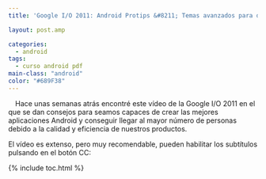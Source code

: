 ```yaml
---
title: 'Google I/O 2011: Android Protips &#8211; Temas avanzados para desarrolladores expertos'

layout: post.amp

categories:
  - android
tags:
  - curso android pdf
main-class: "android"
color: "#689F38"
---
```

<div class="separator" style="clear: both; text-align: center;">
<amp-img border="0" src="/assets/img/2013/07/iconoAndroid.png" style="clear:left; float:left;margin-right:1em; margin-bottom:1em" width="128px" height="128px" />
</div>

Hace unas semanas atrás encontré este vídeo de la Google I/O 2011 en el que se dan consejos para seamos capaces de crear las mejores aplicaciones Android y conseguir llegar al mayor número de personas debido a la calidad y eficiencia de nuestros productos.

El vídeo es extenso, pero muy recomendable, pueden habilitar los subtítulos pulsando en el botón CC:


<!--ad-->
<p style="text-align:center;">
</p>



{% include toc.html %}
